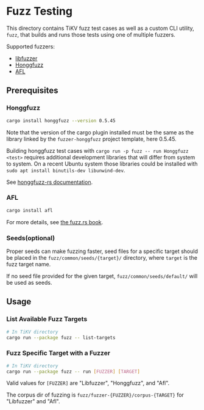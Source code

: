 # Fuzz Testing

This directory contains TiKV fuzz test cases as well as a custom CLI utility, `fuzz`,
that builds and runs those tests using one of multiple fuzzers.

Supported fuzzers:

- [libfuzzer](https://llvm.org/docs/LibFuzzer.html)
- [Honggfuzz](https://github.com/google/honggfuzz)
- [AFL](http://lcamtuf.coredump.cx/afl/)

## Prerequisites

### Honggfuzz

```sh
cargo install honggfuzz --version 0.5.45
```

Note that the version of the cargo plugin installed must be the same as the
library linked by the `fuzzer-honggfuzz` project template, here 0.5.45.

Building honggfuzz test cases with `cargo run -p fuzz -- run Honggfuzz <test>`
requires additional development libraries that will differ from system to
system. On a recent Ubuntu system those libraries could be installed with `sudo
apt install binutils-dev libunwind-dev`.

See [honggfuzz-rs documentation](https://github.com/rust-fuzz/honggfuzz-rs).

### AFL

```sh
cargo install afl
```

For more details, see [the fuzz.rs book](https://fuzz.rs/book/afl/setup.html).

### Seeds(optional)

Proper seeds can make fuzzing faster, seed files for a specific target should be placed in the `fuzz/common/seeds/{target}/` directory, where `target` is the fuzz target name.

If no seed file provided for the given target, `fuzz/common/seeds/default/` will be used as seeds.

## Usage

### List Available Fuzz Targets

```bash
# In TiKV directory
cargo run --package fuzz -- list-targets
```

### Fuzz Specific Target with a Fuzzer

```bash
# In TiKV directory
cargo run --package fuzz -- run [FUZZER] [TARGET]
```

Valid values for `[FUZZER]` are "Libfuzzer", "Honggfuzz", and "Afl".

The corpus dir of fuzzing is `fuzz/fuzzer-{FUZZER}/corpus-{TARGET}` for "Libfuzzer" and "Afl".
